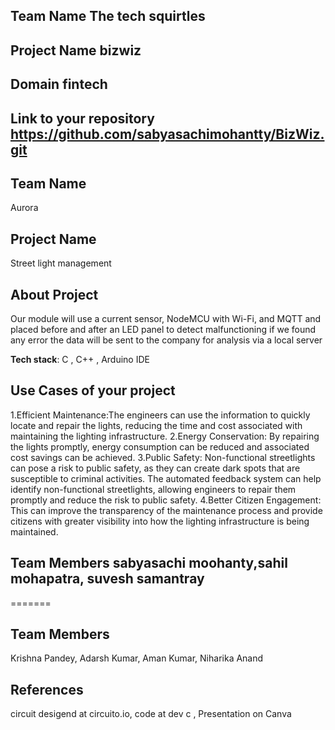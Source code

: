 
## Team Name The tech squirtles
## Project Name bizwiz


## Domain fintech



## Link to your repository https://github.com/sabyasachimohantty/BizWiz.git

## Team Name
Aurora
## Project Name
Street light management


## About Project
Our  module will use a current sensor, NodeMCU with Wi-Fi, and MQTT and placed before and after an LED panel to detect malfunctioning  if we found any error the data will be sent to the company for analysis via a local server








**Tech stack**:
C , C++ , Arduino IDE

 

## Use Cases of your project
1.Efficient Maintenance:The engineers can use the information to quickly locate and repair the lights, reducing the time and cost associated with maintaining the lighting infrastructure.
2.Energy Conservation: By repairing the lights promptly, energy consumption can be reduced and associated cost savings can be achieved.
3.Public Safety: Non-functional streetlights can pose a risk to public safety, as they can create dark spots that are susceptible to criminal activities. The automated feedback system can help identify non-functional streetlights, allowing engineers to repair them promptly and reduce the risk to public safety.
4.Better Citizen Engagement: This can improve the transparency of the maintenance process and provide citizens with greater visibility into how the lighting infrastructure is being maintained.



## Team Members sabyasachi moohanty,sahil mohapatra, suvesh samantray
=======
## Team Members
Krishna Pandey,
Adarsh Kumar,
Aman Kumar,
Niharika Anand



## References
circuit desigend at circuito.io,
code at dev c  ,
Presentation on Canva
